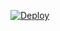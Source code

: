 [![Deploy](https://github.com/SneyderHOL/github_actions_best_practices/actions/workflows/deploy.yml/badge.svg)](https://github.com/SneyderHOL/github_actions_best_practices/actions/workflows/deploy.yml)